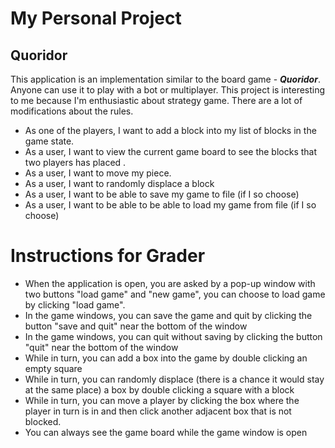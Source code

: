 # My Personal Project

## Quoridor 

This application is an implementation similar to the board game - ***Quoridor***. Anyone can use it to play with a bot or multiplayer. This project is interesting to me because I'm enthusiastic about strategy game. There are a lot of modifications about the rules. 

- As one of the players, I want to add a block into my list of blocks in the game state.
- As a user, I want to view the current game board to see the blocks that two players has placed .
- As a user, I want to move my piece.
- As a user, I want to randomly displace a block
- As a user, I want to be able to save my game to file (if I so choose)
- As a user, I want to be able to be able to load my game from file (if I so choose)

# Instructions for Grader
- When the application is open, you are asked by a pop-up window with two buttons "load game" and "new game", you can choose to load game by clicking "load game".
- In the game windows, you can save the game and quit by clicking the button "save and quit" near the bottom of the window
- In the game windows, you can quit without saving by clicking the button "quit" near the bottom of the window
- While in turn, you can add a box into the game by double clicking an empty square
- While in turn, you can randomly displace (there is a chance it would stay at the same place) a box by double clicking a square with a block
- While in turn, you can move a player by clicking the box where the player in turn is in and then click another adjacent box that is not blocked.
- You can always see the game board while the game window is open